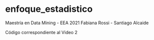 # enfoque_estadistico
Maestría en Data Mining - EEA 2021
Fabiana Rossi - Santiago Alcaide

Código correspondiente al Video 2
